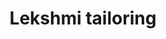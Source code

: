 ---
title: "Lekshmi tailoring"
url: /thiruvananthapuram/lekshmi-tailoring-jayanivas-kanjiyoorkonam-kattakada/
shop: Schneiderei
---
